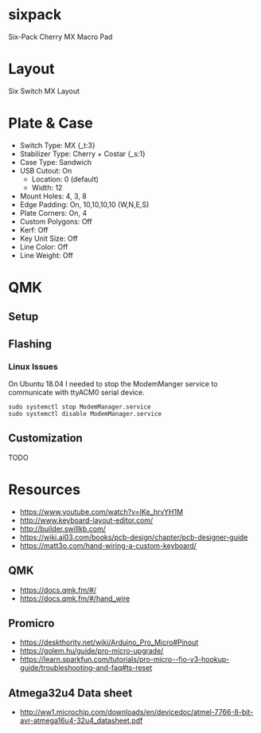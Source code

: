 # sixpack
Six-Pack Cherry MX Macro Pad

# Layout
Six Switch MX Layout

# Plate & Case

 * Switch Type: MX {_t:3}
 * Stabilizer Type: Cherry + Costar {_s:1}
 * Case Type: Sandwich
 * USB Cutout: On
   * Location: 0 (default)
   * Width: 12
 * Mount Holes: 4, 3, 8
 * Edge Padding: On, 10,10,10,10 (W,N,E,S)
 * Plate Corners: On, 4
 * Custom Polygons: Off
 * Kerf: Off
 * Key Unit Size: Off
 * Line Color: Off
 * Line Weight: Off

# QMK
## Setup
## Flashing
### Linux Issues
On Ubuntu 18.04 I needed to stop the ModemManger service to communicate with ttyACM0 serial device. 

    sudo systemctl stop ModemManager.service
    sudo systemctl disable ModemManager.service
    
 ## Customization
 TODO

# Resources
 * https://www.youtube.com/watch?v=IKe_hrvYH1M
 * http://www.keyboard-layout-editor.com/
 * http://builder.swillkb.com/
 * https://wiki.ai03.com/books/pcb-design/chapter/pcb-designer-guide
 * https://matt3o.com/hand-wiring-a-custom-keyboard/

## QMK
 * https://docs.qmk.fm/#/
 * https://docs.qmk.fm/#/hand_wire

## Promicro
 * https://deskthority.net/wiki/Arduino_Pro_Micro#Pinout
 * https://golem.hu/guide/pro-micro-upgrade/
 * https://learn.sparkfun.com/tutorials/pro-micro--fio-v3-hookup-guide/troubleshooting-and-faq#ts-reset

## Atmega32u4 Data sheet

 * http://ww1.microchip.com/downloads/en/devicedoc/atmel-7766-8-bit-avr-atmega16u4-32u4_datasheet.pdf
